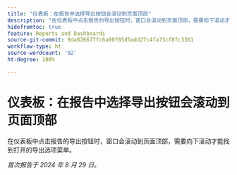 ```yaml
---
title: "仪表板：在报告中选择导出按钮会滚动到页面顶部"
description: "在仪表板中点击报告的导出按钮时，窗口会滚动到页面顶部，需要向下滚动才能找到打开的导出选项菜单。"
hidefromtoc: true
feature: Reports and Dashboards
source-git-commit: 9da826677fc6a00f85d5add27c4fa73cf8fc3361
workflow-type: ht
source-wordcount: '92'
ht-degree: 100%

---
```



# 仪表板：在报告中选择导出按钮会滚动到页面顶部

在仪表板中点击报告的导出按钮时，窗口会滚动到页面顶部，需要向下滚动才能找到打开的导出选项菜单。

_首次报告于 2024 年 8 月 29 日。_
